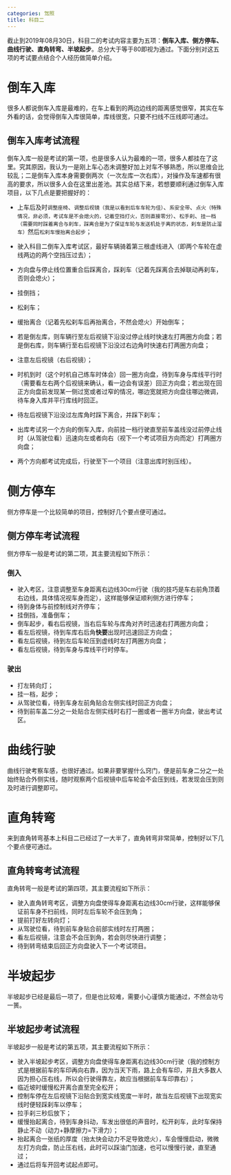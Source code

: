 ```yaml
---
categories: 驾照
title: 科目二
---
```


截止到2019年08月30日，科目二的考试内容主要为五项：**倒车入库、侧方停车、曲线行驶、直角转弯、半坡起步**。总分大于等于80即视为通过。下面分别对这五项的考试要点结合个人经历做简单介绍。

# 倒车入库

很多人都说倒车入库是最难的，在车上看到的两边边线的距离感觉很窄，其实在车外看的话，会觉得倒车入库很简单，库线很宽，只要不扫线不压线即可通过。

## 倒车入库考试流程

倒车入库一般是考试的第一项，也是很多人认为最难的一项，很多人都挂在了这里。究其原因，我认为一是刚上车心态未调整好加上对车不够熟悉，所以思维会比较乱；二是倒车入库本身需要倒两次（一次左库一次右库），对操作及车速都有很高的要求，所以很多人会在这里出差池。其实总结下来，若想要顺利通过倒车入库项目，以下几点是要把握好的：

- 上车后及时`调整座椅`、`调整后视镜（我是以看到后车车轮为佳）`、`系安全带`、`点火（特殊情况，非必须，考试车是不会熄火的，记着空挡打火，否则直接零分）`、`松手刹`、`挂一档（需要同时踩着离合与刹车，踩离合是为了保证车轮与发送机处于离的状态，刹车是防止溜车）`然后`松刹车慢抬离合起步`；
- 驶入科目二倒车入库考试区，最好车辆骑着第三根虚线进入（即两个车轮在虚线两边的两个空挡压过去）；
- 方向盘与停止线位置重合后踩离合，踩刹车（记着先踩离合去掉联动再刹车，否则会熄火）；
- 挂倒挡；
- 松刹车；
- 缓抬离合（记着先松刹车后再抬离合，不然会熄火）开始倒车；
- 若是倒左库，则车辆行至左后视镜下沿没过停止线时快速左打两圈方向盘；若是倒右库，则车辆行至右后视镜下沿没过右边角时快速右打两圈方向盘；
- 注意左后视镜（右后视镜）；
- 时机到时（这个时机自己练车时体会）回一圈方向盘，待到车身与库线平行时（需要看左右两个后视镜来确认，看一边会有误差）回正方向盘；若出现在回正方向盘前发现某一侧过宽或者过窄的情况，哪边宽就把方向盘往哪边微调，待车身入库并平行库线时回正。

- 待左后视镜下沿没过左库角时踩下离合，并踩下刹车；
- 出库考试另一个方向的倒车入库，向前挂一档行驶直至前车盖线没过前停止线时（从驾驶位看）迅速向左或者向右（视下一个考试项目方向而定）打两圈方向盘；

- 两个方向都考试完成后，行驶至下一个项目（注意出库时别压线）。

# 侧方停车

侧方停车是一个比较简单的项目，控制好几个要点便可通过。

## 侧方停车考试流程

侧方停车一般是考试的第二项，其主要流程如下所示：

### 倒入

- 驶入考区，注意调整至车身距离右边线30cm行驶（我的技巧是车右前角顶着右边线，具体情况视车身而定），这样能够保证顺利侧方进行停车；
- 待到身体与前控制线对齐停车；
- 挂倒挡，准备倒车；
- 倒车起步，看右后视镜，当右后车轮与库角对齐时迅速右打两圈方向盘；
- 看左后视镜，待到车库右后角**快要**出现时迅速回正方向盘；
- 看左后视镜，待到左后车轮压到虚线时左打两圈方向盘；
- 看左后视镜，待到车身与库线平行时停车。

### 驶出

- 打左转向灯；
- 挂一档，起步；
- 从驾驶位看，待到车身左前角贴合左侧实线时回正方向盘；
- 待到前车盖二分之一处贴合左侧实线时右打一圈或者一圈半方向盘，驶出考试区。

# 曲线行驶

曲线行驶考察车感，也很好通过。如果非要掌握什么窍门，便是前车身二分之一处始终贴合外侧实线，随时观察两个后视镜中后车轮会不会压到线，若发现会压到则及时进行调整即可。

# 直角转弯

来到直角转弯基本上科目二已经过了一大半了，直角转弯非常简单，控制好以下几个要点便可通过。

## 直角转弯考试流程

直角转弯一般是考试的第四项，其主要流程如下所示：

- 驶入直角转弯考区，调整方向盘使得车身距离右边线30cm行驶，这样能够保证前车身不扫前线，同时左后车轮不会压到角；
- 提前打好左转向灯；
- 从驾驶位看，待到前车身贴合前部实线时左打两圈；
- 看左后视镜，注意会不会压到角，若会则尽快进行调整；
- 待到转弯结束后回正方向盘驶入下一个考试项目。

# 半坡起步

半坡起步已经是最后一项了，但是也比较难，需要小心谨慎方能通过，不然会功亏一篑。

## 半坡起步考试流程

半坡起步一般是考试的第五项，其主要流程如下所示：

- 驶入半坡起步考区，调整方向盘使得车身距离右边线30cm行驶（我的控制方式是根据前车的车印再向右靠，因为当天下雨，路上会有车印，并且大多数人因为担心压右线，所以会行驶得靠左，故应当根据前车车印靠右）；
- 临近坡时缓慢松开离合直至完全松开；
- 控制车停在左后视镜下沿贴合到宽实线宽度一半时，故当左后视镜下出现宽实线时便轻踩刹车以停车；
- 拉手刹三秒后放下；
- 缓慢抬起离合，待到车身抖动，车发出很低的声音时，松开刹车，此时车保持静止不动（动力+静摩擦力=下滑力）；
- 抬起离合一张纸的厚度（抬太快会动力不足导致熄火），车会慢慢启动，微微左打方向盘，防止压右线，此时可以踩油门加速，也可以慢慢行驶，直至通过；
- 通过后将车开回考试起点即可。

